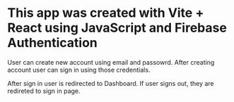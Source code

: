 # This app was created with Vite + React using JavaScript and Firebase Authentication

User can create new account using email and passowrd. After creating account user can sign in using those credentials.

After sign in user is redirected to Dashboard. If user signs out, they are redireted to sign in page.